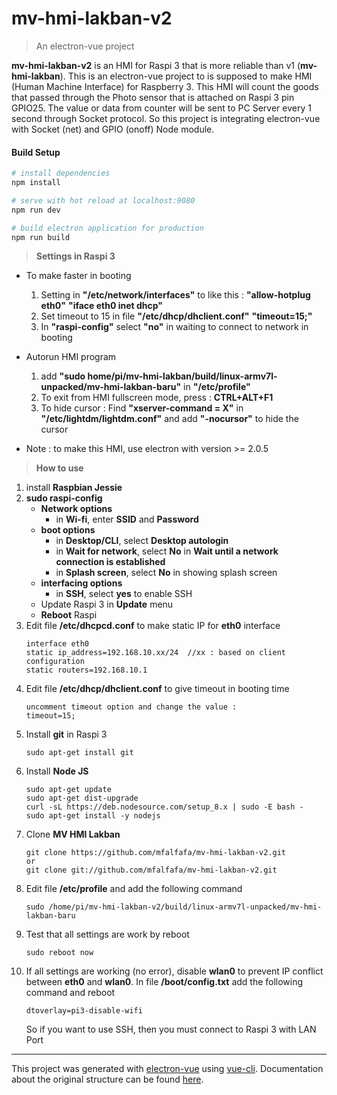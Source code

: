 # mv-hmi-lakban-v2

> An electron-vue project

**mv-hmi-lakban-v2** is an HMI for Raspi 3 that is more reliable than v1 (**mv-hmi-lakban**).
This is an electron-vue project to is supposed to make HMI (Human Machine Interface) for Raspberry 3. This HMI will count the goods that passed through the Photo sensor that is attached on Raspi 3 pin GPIO25. The value or data from counter will be sent to PC Server every 1 second through Socket protocol. So this project is integrating electron-vue with Socket (net) and GPIO (onoff) Node module.

#### Build Setup

``` bash
# install dependencies
npm install

# serve with hot reload at localhost:9080
npm run dev

# build electron application for production
npm run build


```

> **Settings in Raspi 3**
- To make faster in booting
	1. Setting in **"/etc/network/interfaces"** to like this :
	   **"allow-hotplug eth0"**
	   **"iface eth0 inet dhcp"**
	2. Set timeout to 15 in file **"/etc/dhcp/dhclient.conf"**
	   **"timeout=15;"**
	3. In **"raspi-config"** select **"no"** in waiting to connect to network in booting

- Autorun HMI program
	1. add **"sudo home/pi/mv-hmi-lakban/build/linux-armv7l-unpacked/mv-hmi-lakban-baru"** in **"/etc/profile"**
	2. To exit from HMI fullscreen mode, press : **CTRL+ALT+F1**
	3. To hide cursor : Find **"xserver-command = X"** in **"/etc/lightdm/lightdm.conf"** and add **"-nocursor"** to hide the cursor

- Note : to make this HMI, use electron with version >= 2.0.5

> **How to use**
1. install **Raspbian Jessie**
2. **sudo raspi-config**
	- **Network options**
		- in **Wi-fi**, enter **SSID** and **Password**
	- **boot options**
		- in **Desktop/CLI**, select **Desktop autologin**
		- in **Wait for network**, select **No** in **Wait until a network connection is established**
		- in **Splash screen**, select **No** in showing splash screen
	- **interfacing options**
		- in **SSH**, select **yes** to enable SSH
	- Update Raspi 3 in **Update** menu
	- **Reboot** Raspi
3. Edit file **/etc/dhcpcd.conf** to make static IP for **eth0** interface
	```
	interface eth0
	static ip_address=192.168.10.xx/24	//xx : based on client configuration
	static routers=192.168.10.1
	```
4. Edit file **/etc/dhcp/dhclient.conf** to give timeout in booting time
	```
	uncomment timeout option and change the value :
	timeout=15;
	```
5. Install **git** in Raspi 3
	```
	sudo apt-get install git
	```
6. Install **Node JS**
	```
	sudo apt-get update
    sudo apt-get dist-upgrade
    curl -sL https://deb.nodesource.com/setup_8.x | sudo -E bash -
    sudo apt-get install -y nodejs
    ```
7. Clone **MV HMI Lakban**
	```
	git clone https://github.com/mfalfafa/mv-hmi-lakban-v2.git
	or
	git clone git://github.com/mfalfafa/mv-hmi-lakban-v2.git
	```
8. Edit file **/etc/profile** and add the following command
	```
	sudo /home/pi/mv-hmi-lakban-v2/build/linux-armv7l-unpacked/mv-hmi-lakban-baru
	```
9. Test that all settings are work by reboot
	```
	sudo reboot now
	```
10. If all settings are working (no error), disable **wlan0** to prevent IP conflict between **eth0** and **wlan0**. In file **/boot/config.txt** add the following command and reboot
	```
	dtoverlay=pi3-disable-wifi
	```
	So if you want to use SSH, then you must connect to Raspi 3 with LAN Port

---

This project was generated with [electron-vue](https://github.com/SimulatedGREG/electron-vue) using [vue-cli](https://github.com/vuejs/vue-cli). Documentation about the original structure can be found [here](https://simulatedgreg.gitbooks.io/electron-vue/content/index.html).
